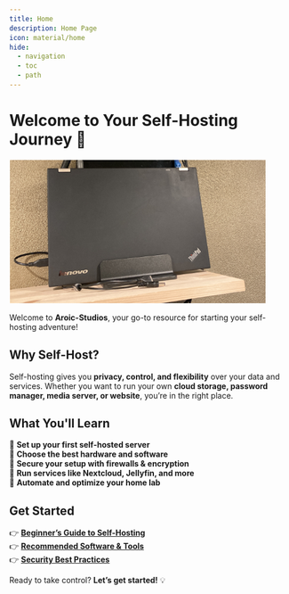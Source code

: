 ```yaml
---
title: Home
description: Home Page
icon: material/home
hide:
  - navigation
  - toc
  - path
---
```


# Welcome to Your Self-Hosting Journey 🚀

![Image of a laptop](https://github.com/Adampottie2hotmail/Self_Hosted_Freedom/blob/main/assets/lt-01.png?raw=true) 

Welcome to **Aroic-Studios**, your go-to resource for starting your self-hosting adventure!  

## Why Self-Host?  
Self-hosting gives you **privacy, control, and flexibility** over your data and services. Whether you want to run your own **cloud storage, password manager, media server, or website**, you’re in the right place.  

## What You'll Learn  
🔹 **Set up your first self-hosted server**  
🔹 **Choose the best hardware and software**  
🔹 **Secure your setup with firewalls & encryption**  
🔹 **Run services like Nextcloud, Jellyfin, and more**  
🔹 **Automate and optimize your home lab**  

## Get Started  
👉 **[Beginner’s Guide to Self-Hosting](#)**  
👉 **[Recommended Software & Tools](#)**  
👉 **[Security Best Practices](#)**  

Ready to take control? **Let’s get started!** 💡
<style> .md-header__source { display: none; } .md-typeset img, .md-typeset svg, .md-typeset video { box-shadow: none; } </style>
